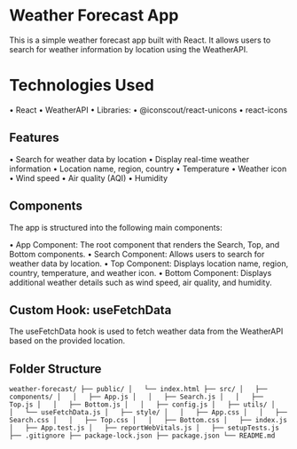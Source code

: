 # Weather Forecast App

This is a simple weather forecast app built with React. It allows users to search for weather information by location using the WeatherAPI.

# Technologies Used
• React
• WeatherAPI
• Libraries:
• @iconscout/react-unicons
• react-icons

## Features
• Search for weather data by location
• Display real-time weather information
• Location name, region, country
• Temperature
• Weather icon
• Wind speed
• Air quality (AQI)
• Humidity

## Components
The app is structured into the following main components:

• App Component: The root component that renders the Search, Top, and Bottom components.
• Search Component: Allows users to search for weather data by location.
• Top Component: Displays location name, region, country, temperature, and weather icon.
• Bottom Component: Displays additional weather details such as wind speed, air quality, and humidity.

## Custom Hook: useFetchData
The useFetchData hook is used to fetch weather data from the WeatherAPI based on the provided location.

## Folder Structure
 `weather-forecast/
├── public/
│   └── index.html
├── src/
│   ├── components/
│   │   ├── App.js
│   │   ├── Search.js
│   │   ├── Top.js
│   │   ├── Bottom.js
│   │   ├── config.js
│   ├── utils/
│   │   └── useFetchData.js
│   ├── style/
│   │   ├── App.css
│   │   ├── Search.css
│   │   ├── Top.css
│   │   ├── Bottom.css
│   ├── index.js
│   ├── App.test.js
│   ├── reportWebVitals.js
│   ├── setupTests.js
├── .gitignore
├── package-lock.json
├── package.json
└── README.md`


